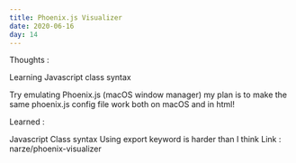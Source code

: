 ```yaml
---
title: Phoenix.js Visualizer
date: 2020-06-16
day: 14
---
```


Thoughts :

Learning Javascript class syntax

Try emulating Phoenix.js (macOS window manager) my plan is to make the same phoenix.js config file work both on macOS and in html!

Learned :

Javascript Class syntax
Using export keyword is harder than I think
Link : narze/phoenix-visualizer
